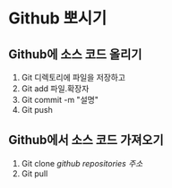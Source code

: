 # Github 뽀시기

## Github에 소스 코드 올리기

1. Git 디렉토리에 파일을 저장하고
2. Git add 파일.확장자
3. Git commit -m "설명"
4. Git push

## Github에서 소스 코드 가져오기
1. Git clone *github repositories 주소*
2. Git pull